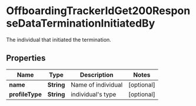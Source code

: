 

# OffboardingTrackerIdGet200ResponseDataTerminationInitiatedBy

The individual that initiated the termination.

## Properties

| Name | Type | Description | Notes |
|------------ | ------------- | ------------- | -------------|
|**name** | **String** | Name of individual |  [optional] |
|**profileType** | **String** | individual&#39;s type |  [optional] |



